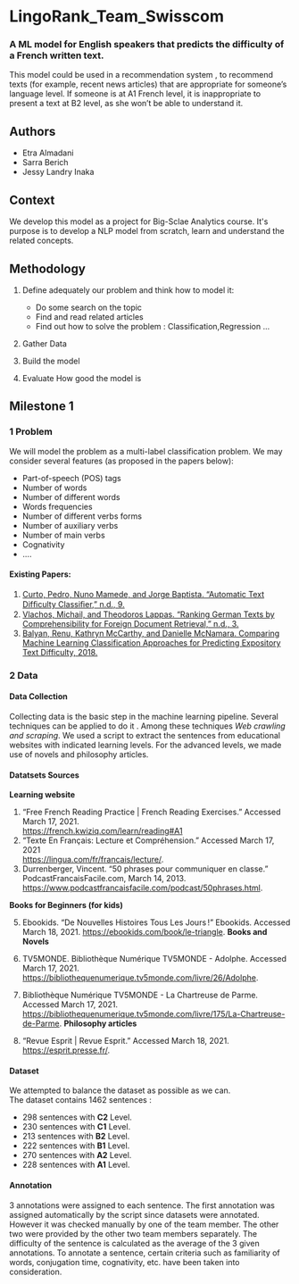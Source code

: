 # LingoRank_Team_Swisscom
### A ML model for English speakers that predicts the difficulty of a French written text. 
This model could be used in a recommendation system , to recommend texts (for example, recent news articles)
that are appropriate for someone’s language level. If someone is at A1 French level, it is
inappropriate to present a text at B2 level, as she won’t be able to understand it.

## Authors
* Etra Almadani
* Sarra Berich 
* Jessy Landry Inaka

## Context 
We develop this model as a project for Big-Sclae Analytics course.
It's purpose is to develop a NLP model from scratch, learn and understand the related concepts.


## Methodology
1. Define adequately our problem and think how to model it:
   - Do some search on the topic 
   - Find and read related articles 
   - Find out how to solve the problem : Classification,Regression ...
  
2. Gather Data
3. Build the model
4. Evaluate How good the model is 

## Milestone 1
### 1 Problem 
We will model the problem as a multi-label classification problem. We may consider several features (as proposed in the papers below):
- Part-of-speech (POS) tags
- Number of words
- Number of different words
- Words frequencies
- Number of different verbs forms
- Number of auxiliary verbs
- Number of main verbs
- Cognativity  
- ....

#### Existing Papers:
1. [Curto, Pedro, Nuno Mamede, and Jorge Baptista. “Automatic Text Difﬁculty Classiﬁer,” n.d., 9.]( https://www.inesc-id.pt/publications3/11043/pdf)
2. [Vlachos, Michail, and Theodoros Lappas. “Ranking German Texts by Comprehensibility for Foreign Document Retrieval,” n.d., 3. ](http://alumni.cs.ucr.edu/~mvlachos/pubs/ENIR2011.pdf)
3. [Balyan, Renu, Kathryn McCarthy, and Danielle McNamara. Comparing Machine Learning Classification Approaches for Predicting Expository Text Difficulty, 2018.](https://www.researchgate.net/publication/325302169_Comparing_Machine_Learning_Classification_Approaches_for_Predicting_Expository_Text_Difficulty)

### 2 Data
#### Data Collection
Collecting data is the basic step in the machine learning pipeline. Several techniques can be applied to do it . Among these techniques *Web crawling and scraping*.
We used a script to extract the sentences from educational websites with indicated learning levels.
For the advanced levels, we made use of novels and philosophy articles.

#### Datatsets Sources
**Learning website**
1. “Free French Reading Practice | French Reading Exercises.” Accessed March 17, 2021.  
https://french.kwiziq.com/learn/reading#A1  
2. “Texte En Français: Lecture et Compréhension.” Accessed March 17, 2021  
https://lingua.com/fr/francais/lecture/.  
3. Durrenberger, Vincent. “50 phrases pour communiquer en classe.” PodcastFrancaisFacile.com, March 14, 2013.  
https://www.podcastfrancaisfacile.com/podcast/50phrases.html.  

**Books for Beginners (for kids)**  

5. Ebookids. “De Nouvelles Histoires Tous Les Jours !” Ebookids. Accessed March 18, 2021. https://ebookids.com/book/le-triangle.  **Books and Novels**  
  
6. TV5MONDE. Bibliothèque Numérique TV5MONDE - Adolphe. Accessed March 17, 2021. https://bibliothequenumerique.tv5monde.com/livre/26/Adolphe.  
8. Bibliothèque Numérique TV5MONDE - La Chartreuse de Parme. Accessed March 17, 2021. https://bibliothequenumerique.tv5monde.com/livre/175/La-Chartreuse-de-Parme.  **Philosophy articles**  

9. “Revue Esprit | Revue Esprit.” Accessed March 18, 2021. https://esprit.presse.fr/. 
 

#### Dataset 
We attempted to balance the dataset as possible as we can.   
The dataset contains 1462 sentences :  
- 298 sentences with **C2** Level.
- 230 sentences with **C1** Level.
- 213 sentences with **B2** Level.
- 222 sentences with **B1** Level.
- 270 sentences with **A2** Level.
- 228 sentences with **A1** Level.


#### Annotation
3 annotations were assigned to each sentence. The first annotation was assigned automatically by the script since datasets were annotated. However it was checked manually by one of the team member. The other two were provided by the other two team members separately.
The difficulty of the sentence is calculated as the average of the 3 given annotations.
To annotate a sentence, certain criteria such as familiarity of words, conjugation time, cognativity, etc. have been taken into consideration.












